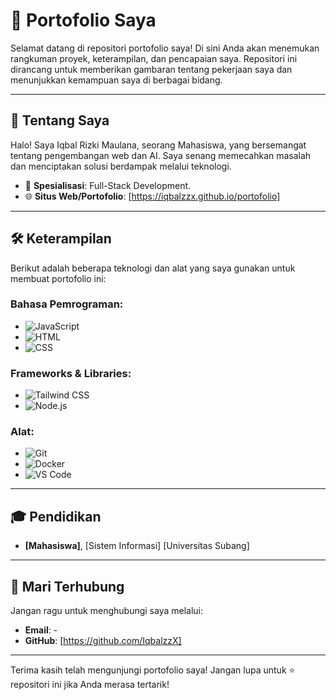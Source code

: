 # 📁 Portofolio Saya

Selamat datang di repositori portofolio saya! Di sini Anda akan menemukan rangkuman proyek, keterampilan, dan pencapaian saya. Repositori ini dirancang untuk memberikan gambaran tentang pekerjaan saya dan menunjukkan kemampuan saya di berbagai bidang.

---

## 🚀 Tentang Saya

Halo! Saya Iqbal Rizki Maulana, seorang Mahasiswa, yang bersemangat tentang pengembangan web dan AI. Saya senang memecahkan masalah dan menciptakan solusi berdampak melalui teknologi.

- 🌟 **Spesialisasi**: Full-Stack Development.
- 🌐 **Situs Web/Portofolio**: [https://iqbalzzx.github.io/portofolio]

---

## 🛠️ Keterampilan

Berikut adalah beberapa teknologi dan alat yang saya gunakan untuk membuat portofolio ini:

### Bahasa Pemrograman:
- ![JavaScript](https://img.shields.io/badge/-JavaScript-F7DF1E?logo=javascript&logoColor=black&style=for-the-badge)
- ![HTML](https://img.shields.io/badge/-HTML-E34F26?logo=html5&logoColor=white&style=for-the-badge)
- ![CSS](https://img.shields.io/badge/-CSS-1572B6?logo=css3&logoColor=white&style=for-the-badge)

### Frameworks & Libraries:
- ![Tailwind CSS](https://img.shields.io/badge/-Tailwind%20CSS-38B2AC?logo=tailwind-css&logoColor=white&style=for-the-badge)
- ![Node.js](https://img.shields.io/badge/-Node.js-339933?logo=node.js&logoColor=white&style=for-the-badge)

### Alat:
- ![Git](https://img.shields.io/badge/-Git-F05032?logo=git&logoColor=white&style=for-the-badge)
- ![Docker](https://img.shields.io/badge/-Docker-2496ED?logo=docker&logoColor=white&style=for-the-badge)
- ![VS Code](https://img.shields.io/badge/-VS%20Code-007ACC?logo=visual-studio-code&logoColor=white&style=for-the-badge)

---

## 🎓 Pendidikan

- **[Mahasiswa]**, [Sistem Informasi] 
  [Universitas Subang]

---

## 🤝 Mari Terhubung

Jangan ragu untuk menghubungi saya melalui:
- **Email**: -
- **GitHub**: [https://github.com/IqbalzzX]

---

Terima kasih telah mengunjungi portofolio saya! Jangan lupa untuk ⭐ repositori ini jika Anda merasa tertarik!
